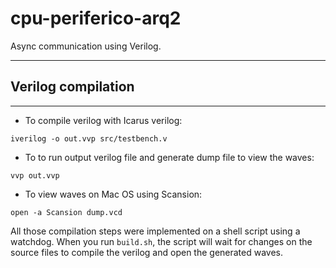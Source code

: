 # cpu-periferico-arq2
Async communication using Verilog.

------
## Verilog compilation
------
* To compile verilog with Icarus verilog:

`iverilog -o out.vvp src/testbench.v`

* To to run output verilog file and generate dump file to view the waves:

`vvp out.vvp`

* To view waves on Mac OS using Scansion:

`open -a Scansion dump.vcd`

All those compilation steps were implemented on a shell script using a watchdog. When you run `build.sh`, the script will wait for changes on the source files to compile the verilog and open the generated waves.
